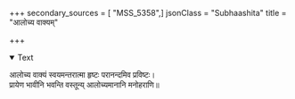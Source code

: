 +++
secondary_sources = [ "MSS_5358",]
jsonClass = "Subhaashita"
title = "आलोच्य वाक्यम्"

+++

<details open><summary>Text</summary>

आलोच्य वाक्यं स्वयमन्तरात्मा हृष्टः परानन्दमिव प्रविष्टः।  
प्रायेण भावीनि भवन्ति वस्तून्य् आलोच्यमानानि मनोहराणि॥
</details>
